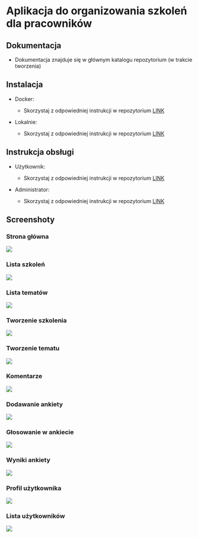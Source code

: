 # Aplikacja do organizowania szkoleń dla pracowników


## Dokumentacja

- Dokumentacja znajduje się w głównym katalogu repozytorium (w trakcie tworzenia)


## Instalacja

- Docker:
  - Skorzystaj z odpowiedniej instrukcji w repozytorium [LINK](../main/FFT_installation_docker.pdf)

- Lokalnie:
  - Skorzystaj z odpowiedniej instrukcji w repozytorium [LINK](../main/FFT_installation_local.pdf)


## Instrukcja obsługi

- Użytkownik:
  - Skorzystaj z odpowiedniej instrukcji w repozytorium [LINK](../main/FFT_user_manual.pdf)

- Administrator:
  - Skorzystaj z odpowiedniej instrukcji w repozytorium [LINK](../main/FFT_admin_manual.pdf)


## Screenshoty

### Strona główna
<img src="../main/screenshots/strona_glowna.png">

### Lista szkoleń
<img src="../main/screenshots/lista_szkolen.png">

### Lista tematów
<img src="../main/screenshots/lista_tematow.png">

### Tworzenie szkolenia
<img src="../main/screenshots/tworzenie_szkolenia.png">

### Tworzenie tematu
<img src="../main/screenshots/zaproponuj_temat.png">

### Komentarze
<img src="../main/screenshots/komentarze.png">

### Dodawanie ankiety
<img src="../main/screenshots/tworzenie_ankiety.png">

### Głosowanie w ankiecie
<img src="../main/screenshots/glosowanie.png">

### Wyniki ankiety
<img src="../main/screenshots/ankiety.png">

### Profil użytkownika
<img src="../main/screenshots/profil_usera.png">

### Lista użytkowników
<img src="../main/screenshots/lista_userow.png">



